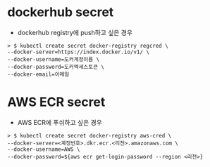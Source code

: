 # dockerhub secret
- dockerhub registry에 push하고 싶은 경우
```code
> $ kubectl create secret docker-registry regcred \
--docker-server=https://index.docker.io/v1/ \
--docker-username=도커계정이름 \
--docker-password=도커엑세스토큰 \
--docker-email=이메일
```

# AWS ECR secret
- AWS ECR에 푸쉬하고 싶은 경우
```code
> $ kubectl create secret docker-registry aws-cred \
--docker-server=<계정번호>.dkr.ecr.<리전>.amazonaws.com \
--docker-username=AWS \
--docker-password=${aws ecr get-login-password --region <리전>}
```
